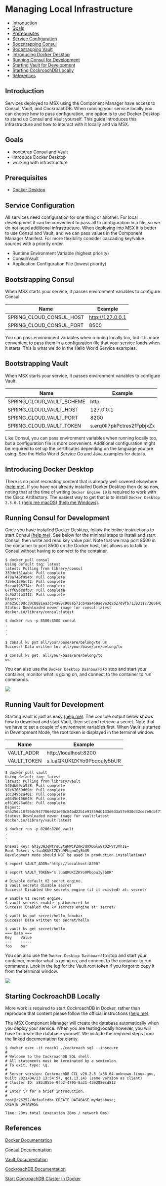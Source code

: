 # Managing Local Infrastructure
* [Introduction](#introduction)
* [Goals](#goals)
* [Prerequisites](#prerequisites)
* [Service Configuration](#service-configuration)
* [Bootstrapping Consul](#bootstrapping-consul)
* [Bootstrapping Vault](#bootstrapping-vault)
* [Introducing Docker Desktop](#introducing-docker-desktop)
* [Running Consul for Development](#running-consul-for-development)
* [Starting Vault for Development](#running-vault-for-development)
* [Starting CockroachDB Locally](#starting-cockroachdb-locally)
* [References](#references)


## Introduction
Services deployed to MSX using the Component Manager have access to Consul, Vault, and CockroachDB. When running your service locally you can choose how to pass configuration, one option is to use Docker Desktop to stand up Consul and Vault yourself. This guide introduces this infrastructure and how to interact with it locally and via MSX. 


## Goals
* bootstrap Consul and Vault
* introduce Docker Desktop
* working with infrastructure


## Prerequisites
* [Docker Desktop](https://www.docker.com/products/docker-desktop)


## Service Configuration
All services need configuration for one thing or another. For local development it can be convenient to pass all to configuration in a file, so we do not need additional infrastructure. When deploying into MSX it is better to use Consul and Vault, and we can pass values in the Component Manager Manifest. For more flexibility consider cascading key/value sources with a priority order.
* Runtime Environment Variable (highest priority)
* Consul/Vault
* Application Configuration File (lowest priority) 


## Bootstrapping Consul
When MSX starts your service, it passes environment variables to configure Consul.

| Name                     | Example          |
|--------------------------|------------------|
| SPRING_CLOUD_CONSUL_HOST | http://127.0.0.1 |
| SPRING_CLOUD_CONSUL_PORT | 8500             |

You can pass environment variables when running locally too, but it is more convenient to pass them in a configuration file that your service loads when it starts. This is what we do in the Hello World Service examples.


## Bootstrapping Vault 
When MSX starts your service, it passes environment variables to configure Vault.

| Name                      | Example                    |
|---------------------------|----------------------------|
| SPRING_CLOUD_VAULT_SCHEME | http                       |
| SPRING_CLOUD_VAULT_HOST   | 127.0.0.1                  |
| SPRING_CLOUD_VAULT_PORT   | 8200                       |
| SPRING_CLOUD_VAULT_TOKEN  | s.erq0ll7pkPctres2fFpbjxZx |

Like Consul, you can pass environment variables when running locally too, but a configuration file is more convenient. Additional configuration might be required to set up the certificates depending on the language you are using; See the Hello World Service Go and Java examples for details.


## Introducing Docker Desktop
There is no point recreating content that is already well covered elsewhere [(help me)](https://docs.docker.com/desktop/). If you have not already installed Docker Desktop then do so now, noting that at the time of writing `Docker Engine 19` is required to work with the Cisco Artifactory. The easiest way to get that is to install `Docker Desktop 2.5.0.1` [(help me macOS)](https://docs.docker.com/docker-for-mac/release-notes/#docker-desktop-community-2501) [(help me Windows)](https://docs.docker.com/docker-for-mac/release-notes/#docker-desktop-community-2501).


## Running Consul for Development
Once you have installed Docker Desktop, follow the online instructions to start Consul [(help me)](https://hub.docker.com/_/consul). See below for the minimal steps to install and start Consul, then write and read key value pair. Note that we map port 8500 in the container to port 8500 on the Docker host, this allows us to talk to Consul without having to connect to the container.

```shell
$ docker pull consul
Using default tag: latest
latest: Pulling from library/consul
339de151aab4: Pull complete 
479a746f994b: Pull complete 
73e6c1395cf2: Pull complete 
5ceaa195774c: Pull complete 
67ff69bc8fb8: Pull complete 
4c9b2ffb3112: Pull complete 
Digest: sha256:0dc30c8081ea3cb4a90c908a571cb4aa469ae9e3d2b27d9fb713031127360e42
Status: Downloaded newer image for consul:latest
docker.io/library/consul:latest

$ docker run -p 8500:8500 consul
.
.
.

$ consul kv put all/your/base/are/belong/to us
Success! Data written to: all/your/base/are/belong/to

$ consul kv get  all/your/base/are/belong/to
us
```

You can also use the `Docker Desktop Dashboard` to stop and start your container, monitor what is going on, and connect to the container to run commands.

![](images/starting-consul-locally-1.png)


## Running Vault for Development
Starting Vault is just as easy [(help me)](https://hub.docker.com/_/vault). The console output below shows how to download and start Vault, then set and retrieve a secret. Note that we have to set a couple of environment variables first. When Vault is started in Development Mode, the root token is displayed in the terminal window.

| Name                     | Example                    |
|--------------------------|----------------------------|
| VAULT_ADDR               | http://localhost:8200      |
| VAULT_TOKEN              | s.luaQKUKIZKYo9PbqouIy5bUR |

```shell
$ docker pull vault
Using default tag: latest
latest: Pulling from library/vault
540db60ca938: Pull complete 
97e67639d69e: Pull complete 
1dc349bca401: Pull complete 
a0445e106649: Pull complete 
ef616976a08c: Pull complete 
Digest: sha256:10f564c947706e021e60c84bd22b1e91559db133d6d3a57e930d32cd7e0cbf77
Status: Downloaded newer image for vault:latest
docker.io/library/vault:latest

$ docker run -p 8200:8200 vault
.
.
.
Unseal Key: GXIy3W3qWtrq6ytqHWCPZmRJdmXDGlw8aOZFVrJVhIE=
Root Token: s.luaQKUKIZKYo9PbqouIy5bUR
Development mode should NOT be used in production installations!

$ export VAULT_ADDR="http://localhost:8200"

$ export VAULT_TOKEN="s.luaQKUKIZKYo9PbqouIy5bUR"

# Disable default V2 secret engine.
$ vault secrets disable secret
Success! Disabled the secrets engine (if it existed) at: secret/

# Enable V1 secret engine.
$ vault secrets enable -path=secret kv
Success! Enabled the kv secrets engine at: secret/

$ vault kv put secret/hello foo=bar
Success! Data written to: secret/hello

$ vault kv get secret/hello
=== Data ===
Key    Value
---    -----
foo    bar
```

You can also use the `Docker Desktop Dashboard` to stop and start your container, monitor what is going on, and connect to the container to run commands. Look in the log for the Vault root token if you forgot to copy it from the terminal window.

![](images/starting-vault-locally-1.png)


## Starting CockroachDB Locally
More work is required to start CockroachDB in Docker, rather than reproduce that content please follow the official instructions [(help me)](https://www.cockroachlabs.com/docs/v20.2/start-a-local-cluster-in-docker-mac).

The MSX Component Manager will create the database automatically when you deploy your service. When you are testing locally however, you will have to create the database yourself. We include the required steps from the linked documentation for clarity.  

```shell
$ docker exec -it roach1 ./cockroach sql --insecure
#
# Welcome to the CockroachDB SQL shell.
# All statements must be terminated by a semicolon.
# To exit, type: \q.
#
# Server version: CockroachDB CCL v20.2.8 (x86_64-unknown-linux-gnu, built 2021/04/23 13:54:57, go1.13.14) (same version as client)
# Cluster ID: 5853855e-9fb2-4795-8a31-43e2880cd812
#
# Enter \? for a brief introduction.
#
root@:26257/defaultdb> CREATE DATABASE mydatabase;
CREATE DATABASE

Time: 28ms total (execution 28ms / network 0ms)
```


## References
[Docker Documentation](https://docs.docker.com)

[Consul Documentation](https://www.consul.io/docs)

[Vault Documentation](https://www.vaultproject.io/docs)

[CockroachDB Documentation](https://www.cockroachlabs.com/docs/)

[Start CockroachDB Cluster in Docker](https://www.cockroachlabs.com/docs/v20.2/start-a-local-cluster-in-docker-mac.html)


